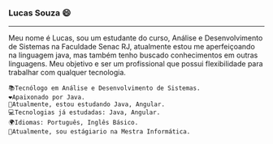 ### Lucas Souza 😄
<hr>


Meu nome é Lucas, sou um estudante do curso, Análise e Desenvolvimento de Sistemas na Faculdade Senac RJ, atualmente estou me aperfeiçoando na linguagem java, mas também tenho buscado conhecimentos em outras linguagens. Meu objetivo e ser um profissional que possui flexibilidade para trabalhar com qualquer tecnologia.

    📚Tecnólogo em Análise e Desenvolvimento de Sistemas.
    ❤️Apaixonado por Java.
    🚀Atualmente, estou estudando Java, Angular.
    💻Tecnologias já estudadas: Java, Angular.
    🌍Idiomas: Português, Inglês Básico.
    💼Atualmente, sou estágiario na Mestra Informática.

